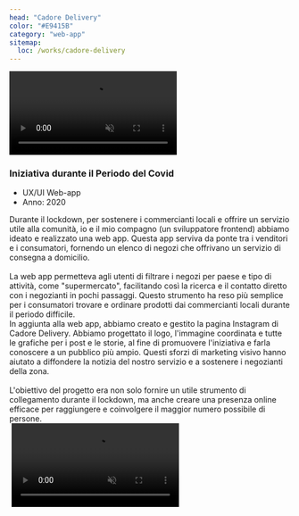 ```yaml
---
head: "Cadore Delivery"
color: "#E9415B"
category: "web-app"
sitemap:
  loc: /works/cadore-delivery
---
```


<div class="relative">
  <video class="rounded-[5px] lg:rounded-[20px]" src="/img/works/cadore/portfolio-work-cadore-big-video.mp4" playsinline autoplay muted loop></video>
</div>

<div class="pf-heading">
  <div>
    <h3>Iniziativa durante il Periodo del Covid</h3>
  </div>
  <div class="pf-skills">
    <ul>
      <li>UX/UI Web-app</li>
      <li>Anno: 2020</li>
    </ul>
  </div>
</div>

<div class="pf-text">
  <div>
    Durante il lockdown, per sostenere i commercianti locali e offrire un servizio utile alla comunità, io e il mio compagno (un sviluppatore frontend) abbiamo ideato e realizzato una web app. Questa app serviva da ponte tra i venditori e i consumatori, fornendo un elenco di negozi che offrivano un servizio di consegna a domicilio.<br /><br />La web app permetteva agli utenti di filtrare i negozi per paese e tipo di attività, come "supermercato", facilitando così la ricerca e il contatto diretto con i negozianti in pochi passaggi. Questo strumento ha reso più semplice per i consumatori trovare e ordinare prodotti dai commercianti locali durante il periodo difficile.
  </div>
  <div>
    In aggiunta alla web app, abbiamo creato e gestito la pagina Instagram di Cadore Delivery. Abbiamo progettato il logo, l'immagine coordinata e tutte le grafiche per i post e le storie, al fine di promuovere l'iniziativa e farla conoscere a un pubblico più ampio. Questi sforzi di marketing visivo hanno aiutato a diffondere la notizia del nostro servizio e a sostenere i negozianti della zona.<br /><br />L'obiettivo del progetto era non solo fornire un utile strumento di collegamento durante il lockdown, ma anche creare una presenza online efficace per raggiungere e coinvolgere il maggior numero possibile di persone.
  </div>
</div>

<div class="gap-12 columns-2 mb-12">
  <img src="/img/works/cadore/portfolio-work-cadore-small1.png" alt="">
  <video class="rounded-[5px] lg:rounded-[20px]" src="/img/works/cadore/portfolio-work-cadore-small2-video.mp4" playsinline autoplay muted loop></video>
</div>
